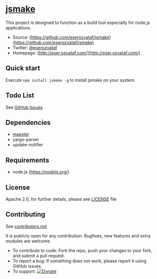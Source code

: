 # [jsmake](https://github.com/eserozvataf/jsmake)

This project is designed to function as a build tool especially for node.js applications.

* Source: [https://github.com/eserozvataf/jsmake](https://github.com/eserozvataf/jsmake)
* Twitter: [@eserozvataf](http://twitter.com/eserozvataf)
* Homepage: [http://eser.ozvataf.com/](http://eser.ozvataf.com/)


## Quick start

Execute `npm install jsmake -g` to install jsmake on your system.


## Todo List

See [GitHub Issues](https://github.com/eserozvataf/jsmake/issues).


## Dependencies

* [maester](https://github.com/eserozvataf/maester)
* yargs-parser
* update-notifier


## Requirements

* node.js (https://nodejs.org/)


## License

Apache 2.0, for further details, please see [LICENSE](LICENSE) file


## Contributing

See [contributors.md](contributors.md)

It is publicly open for any contribution. Bugfixes, new features and extra modules are welcome.

* To contribute to code: Fork the repo, push your changes to your fork, and submit a pull request.
* To report a bug: If something does not work, please report it using GitHub issues.
* To support: [![Donate](https://img.shields.io/gratipay/eserozvataf.svg)](https://gratipay.com/eserozvataf/)
